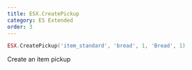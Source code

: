 ```yaml
---
title: ESX.CreatePickup
category: ES Extended
order: 3
---
```


```lua
ESX.CreatePickup('item_standard', 'bread', 1, 'Bread', 1)
```

Create an item pickup